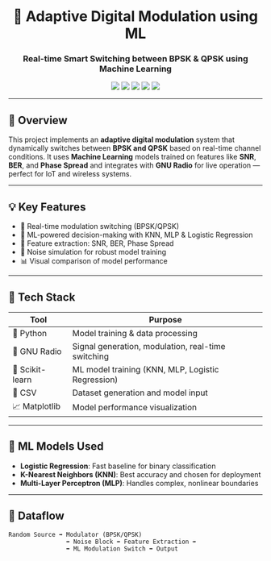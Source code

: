 <h1 align="center">📶 Adaptive Digital Modulation using ML</h1>
<h3 align="center">Real-time Smart Switching between BPSK & QPSK using Machine Learning</h3>

<p align="center">
  <img src="https://img.shields.io/badge/Python-3776AB?style=for-the-badge&logo=python&logoColor=white"/>
  <img src="https://img.shields.io/badge/Scikit--Learn-F7931E?style=for-the-badge&logo=scikit-learn&logoColor=white"/>
  <img src="https://img.shields.io/badge/GNU%20Radio-6F2DA8?style=for-the-badge&logo=gnuradio&logoColor=white"/>
  <img src="https://img.shields.io/badge/Machine%20Learning-00BCD4?style=for-the-badge&logo=TensorFlow&logoColor=white"/>
  <img src="https://img.shields.io/badge/IoT-FF5722?style=for-the-badge&logo=internetofthings&logoColor=white"/>
</p>

---

## 📌 Overview

This project implements an **adaptive digital modulation** system that dynamically switches between **BPSK and QPSK** based on real-time channel conditions. It uses **Machine Learning** models trained on features like **SNR**, **BER**, and **Phase Spread** and integrates with **GNU Radio** for live operation — perfect for IoT and wireless systems.

---

## 💡 Key Features

- 🔁 Real-time modulation switching (BPSK/QPSK)
- 🧠 ML-powered decision-making with KNN, MLP & Logistic Regression
- 📶 Feature extraction: SNR, BER, Phase Spread
- 🧪 Noise simulation for robust model training
- 📊 Visual comparison of model performance

---

## 🔧 Tech Stack

| Tool | Purpose |
|------|---------|
| 🐍 Python | Model training & data processing |
| 📡 GNU Radio | Signal generation, modulation, real-time switching |
| 🔬 Scikit-learn | ML model training (KNN, MLP, Logistic Regression) |
| 📄 CSV | Dataset generation and model input |
| 📈 Matplotlib | Model performance visualization |

---

## 🧠 ML Models Used

- **Logistic Regression**: Fast baseline for binary classification
- **K-Nearest Neighbors (KNN)**: Best accuracy and chosen for deployment
- **Multi-Layer Perceptron (MLP)**: Handles complex, nonlinear boundaries

---

## 🔁 Dataflow

```text
Random Source ➡️ Modulator (BPSK/QPSK)
                ➡️ Noise Block ➡️ Feature Extraction ➡️
                ➡️ ML Modulation Switch ➡️ Output
